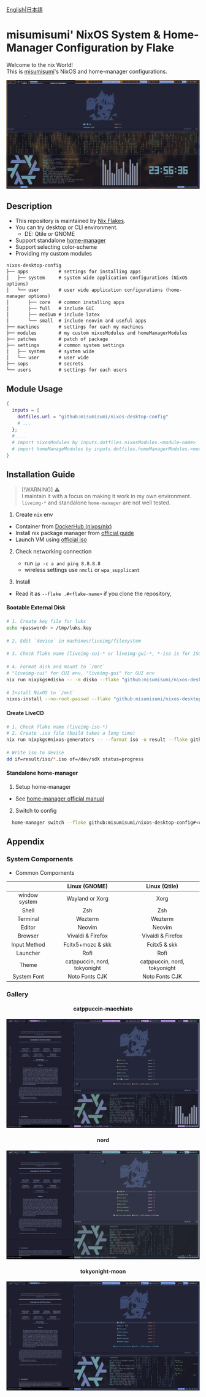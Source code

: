 [English](./README.md)|[日本語](./README-ja.md)

# misumisumi' NixOS System & Home-Manager Configuration by Flake

Welcome to the nix World!  
This is [misumisumi](https://github.com/misumisumi)'s NixOS and home-manager configurations.

![thumbnail](./assets/thumbnail.png)

## Description

- This repository is maintained by [Nix Flakes](https://nixos.wiki/wiki/Flakes).
- You can try desktop or CLI environment.
  - DE: Qtile or GNOME
- Support standalone [home-manager](https://github.com/nix-community/home-manager)
- Support selecting color-scheme
- Providing my custom modules

```
nixos-desktop-config
├── apps           # settings for installing apps
│   ├── system     # system wide application configurations (NixOS options)
│   └── user       # user wide application configurations (home-manager options)
│       ├── core   # common installing apps
│       ├── full   # include GUI
│       ├── medium # include latex
│       └── small  # include neovim and useful apps
├── machines       # settings for each my machines
├── modules        # my custom nixosModules and homeManagerModules
├── patches        # patch of package
├── settings       # common system settings
│   ├── system     # system wide
│   └── user       # user wide
├── sops           # secrets
└── users          # settings for each users
```

## Module Usage

```nix
{
  inputs = {
    dotfiles.url = "github:misumisumi/nixos-desktop-config"
    # ...
  };
  # ...
  # import nixosModules by inputs.dotfiles.nixosModules.<module-name>
  # import homeManageModules by inputs.dotfiles.homeManagerModules.<module-name>
}
```

## Installation Guide

> [!WARNING] ⚠️  
> I maintain it with a focus on making it work in my own environment.  
> `liveimg-*` and standalone `home-manager` are not well tested.

1. Create `nix` env

- Container from [DockerHub (nixos/nix)](https://hub.docker.com/r/nixos/nix/tags)
- Install nix package manager from [official guide](https://nixos.org/download)
- Launch VM using [official iso](https://nixos.org/download)

2. Check networking connection

   - run `ip -c a and ping 8.8.8.8`
   - wireless settings use `nmcli` or `wpa_supplicant`

3. Install

- Read it as `--flake .#<flake-name>` if you clone the repository,

#### Bootable External Disk

```sh
# 1. Create key file for luks
echo <password> > /tmp/luks.key

# 2. Edit `device` in machines/liveimg/filesystem

# 3. Check flake name (liveimg-cui-* or liveimg-gui-*, *-iso is for ISO creation, not use here)

# 4. Format disk and mount to `/mnt`
# "liveimg-cui" for CUI env, "liveimg-gui" for GUI env
nix run nixpkgs#disko -- -m disko --flake "github:misumisumi/nixos-desktop-config#<flake-name>"

# Install NixOS to `/mnt`
nixos-install --no-root-passwd --flake "github:misumisumi/nixos-desktop-config#<flake-name>"
```

#### Create LiveCD

```sh
# 1. Check flake name (liveimg-iso-*)
# 2. Create .iso file (build takes a long time)
nix run nixpkgs#nixos-generators -- --format iso -o result --flake github:misumisumi/nixos-desktop-config#<flake-name>

# Write iso to device
dd if=result/iso/*.iso of=/dev/sdX status=progress
```

#### Standalone home-manager

1. Setup home-manager

- See [home-manager official manual](https://nix-community.github.io/home-manager/index.xhtml#sec-install-standalone)

2. Switch to config

```sh
  home-manager switch --flake github:misumisumi/nixos-desktop-config#<core or small or medium or full>
```

## Appendix

### System Compornents

- Common Compornents

|               |        Linux (GNOME)         |        Linux (Qtile)         |
| :-----------: | :--------------------------: | :--------------------------: |
| window system |       Wayland or Xorg        |             Xorg             |
|     Shell     |             Zsh              |             Zsh              |
|   Terminal    |           Wezterm            |           Wezterm            |
|    Editor     |            Neovim            |            Neovim            |
|    Browser    |      Vivaldi & Firefox       |      Vivaldi & Firefox       |
| Input Method  |      Fcitx5+mozc & skk       |         Fcitx5 & skk         |
|   Launcher    |             Rofi             |             Rofi             |
|     Theme     | catppuccin, nord, tokyonight | catppuccin, nord, tokyonight |
|  System Font  |        Noto Fonts CJK        |        Noto Fonts CJK        |

### Gallery

<h4 style="text-align: center">catppuccin-macchiato</h4>

![tumbnail catppuccin-macchiato](./assets/catppuccin-macchiato.png)

<h4 style="text-align: center">nord</h4>

![tumbnail nord](./assets/nord.png)

<h4 style="text-align: center">tokyonight-moon</h4>

![tumbnail tokyonight-moon](./assets/tokyonight-moon.png)
